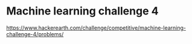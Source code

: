 # Machine learning challenge 4
https://www.hackerearth.com/challenge/competitive/machine-learning-challenge-4/problems/
